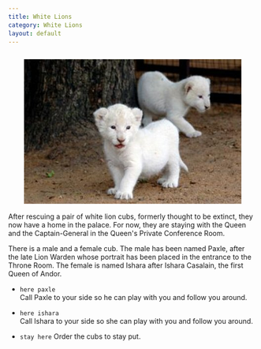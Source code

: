 ```yaml
---
title: White Lions
category: White Lions
layout: default
---
```


<div style="text-align: center; padding-top: 1em;">
<img src="/assets/white-lion-cubs.jpg" alt="white lion cubs">
</div>

After rescuing a pair of white lion cubs, formerly thought to be extinct, they
now have a home in the palace. For now, they are staying with the Queen and the
Captain-General in the Queen's Private Conference Room.

There is a male and a female cub. The male has been named Paxle, after the late 
Lion Warden whose portrait has been placed in the entrance to the Throne Room.
The female is named Ishara after Ishara Casalain, the first Queen of Andor.

*  `here paxle`  
   Call Paxle to your side so he can play with you and follow you around.

*  `here ishara`  
   Call Ishara to your side so she can play with you and follow you around.

*  `stay here`
   Order the cubs to stay put.
